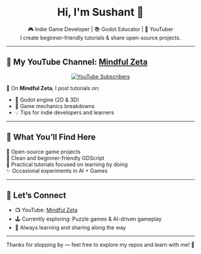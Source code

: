<h1 align="center">Hi, I'm Sushant 👋</h1>

<p align="center">
  🎮 Indie Game Developer | 📚 Godot Educator | 🎥 YouTuber<br>
  I create beginner-friendly tutorials & share open-source projects.
</p>

---

## 🎥 My YouTube Channel: [Mindful Zeta](https://www.youtube.com/@mindfulzeta)

<p align="center">
  <a href="https://www.youtube.com/@mindfulzeta" target="_blank">
    <img src="https://img.shields.io/youtube/channel/subscribers/UCuM96-M9vRAPcnGeHOeW6eg?style=social" alt="YouTube Subscribers" />
  </a>
</p>

🧠 On **Mindful Zeta**, I post tutorials on:
- 🌟 Godot engine (2D & 3D)
- 🧩 Game mechanics breakdowns
- 💡 Tips for indie developers and learners

---

## 🚀 What You’ll Find Here

📁 Open-source game projects  
📜 Clean and beginner-friendly GDScript  
🎯 Practical tutorials focused on learning by doing  
✨ Occasional experiments in AI + Games

---

## 💬 Let’s Connect

- 📺 YouTube: [Mindful Zeta](https://www.youtube.com/@mindfulzeta)
- 🕹️ Currently exploring: Puzzle games & AI-driven gameplay
- 🌱 Always learning and sharing along the way

---

Thanks for stopping by — feel free to explore my repos and learn with me! 🌱
